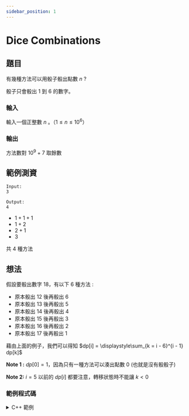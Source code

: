 ```yaml
---
sidebar_position: 1
---
```

Dice Combinations
===

題目
---
有幾種方法可以用骰子骰出點數 $n$ ? 

骰子只會骰出 $1$ 到 $6$ 的數字。

### 輸入
輸入一個正整數 $n$ 。（$1 \le n \le 10^6$）

### 輸出
方法數對 $10^9 + 7$ 取餘數

範例測資
---
```
Input:
3

Output:
4
```
- $1 + 1 + 1$
- $1 + 2$
- $2 + 1$
- $3$

共 $4$ 種方法

想法
---
假設要骰出數字 $18$，有以下 $6$ 種方法 : 

- 原本骰出 $12$ 後再骰出 $6$
- 原本骰出 $13$ 後再骰出 $5$
- 原本骰出 $14$ 後再骰出 $4$
- 原本骰出 $15$ 後再骰出 $3$
- 原本骰出 $16$ 後再骰出 $2$
- 原本骰出 $17$ 後再骰出 $1$

藉由上面的例子，我們可以得知 $dp[i] = \displaystyle\sum_{k = i - 6}^{i - 1} dp[k]$ 

**Note 1 :** $dp[0] = 1$，因為只有一種方法可以湊出點數 $0$ (也就是沒有骰骰子)

**Note 2:** $i = 5$ 以前的 $dp[i]$ 都要注意，轉移狀態時不能讓 $k < 0$

### 範例程式碼
<details>
<summary>C++ 範例 </summary>
```cpp
#include <bits/stdc++.h>
#define int long long 
#define IO ios_base::sync_with_stdio(0), cin.tie(0)
using namespace std;
const int mod = 1e9 + 7, sz = 1e6 + 5;
int n, dp[sz];

signed main() {
    IO;
    cin >> n;
    dp[0] = 1;
    for(int i = 1; i <= n; i++) {
        for(int j = 1; j <= 6; j++) {
            if(i - j >= 0) {
                dp[i] += dp[i - j];
                dp[i] %= mod;
            }
        }
    }
    cout << dp[n];
}
```
</details>